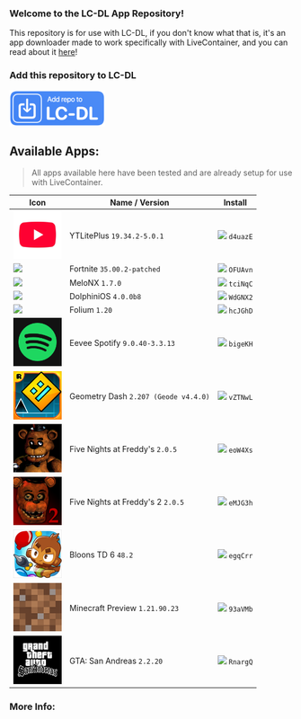 ### Welcome to the LC-DL App Repository!  
This repository is for use with LC-DL, if you don't know what that is, it's an app downloader made to work specifically with LiveContainer, and you can read about it [here](https://github.com/sinceohsix/lcdl-repo)!

### Add this repository to LC-DL
[<img src="assets/repo.png" width="170">](https://tinyurl.com/bpu5ubk8)

## Available Apps:
> All apps available here have been tested and are already setup for use with LiveContainer.

| **Icon**                                                                    | **Name / Version**                   | **Install**                                                                     |
|-----------------------------------------------------------------------------|--------------------------------------|---------------------------------------------------------------------------------|
| <img src="icons/com.google.ios.youtube.png" width="86">                     | YTLitePlus `19.34.2-5.0.1`           | [<img src="assets/app.png" width="103">](https://tinyurl.com/mv7s8u8p) `d4uazE` |
| <img src="icons/com.epicgames.FortniteGame.png" width="86">                 | Fortnite `35.00.2-patched`           | [<img src="assets/app.png" width="103">](https://tinyurl.com/b9mzwnbc) `OFUAvn` |
| <img src="icons/com.stossy11.MeloNX.png" width="86">                        | MeloNX `1.7.0`                       | [<img src="assets/app.png" width="103">](https://tinyurl.com/ytcp2bax) `tciNqC` |
| <img src="icons/me.oatmealdome.DolphiniOS-njb-patreon-beta.png" width="86"> | DolphiniOS `4.0.0b8`                 | [<img src="assets/app.png" width="103">](https://tinyurl.com/5eubycms) `WdGNX2` |
| <img src="icons/com.antique.Folium-iOS.png" width="86">                     | Folium `1.20`                        | [<img src="assets/app.png" width="103">](https://tinyurl.com/526hc6yv) `hcJGhD` |
| <img src="icons/com.spotify.client.png" width="86">                         | Eevee Spotify `9.0.40-3.3.13`        | [<img src="assets/app.png" width="103">](https://tinyurl.com/3ta2hbp3) `bigeKH` |
| <img src="icons/com.robtop.geometryjump.png" width="86">                    | Geometry Dash `2.207 (Geode v4.4.0)` | [<img src="assets/app.png" width="103">](https://tinyurl.com/yevjjr3j) `vZTNwL` |
| <img src="icons/com.scottgames.fivenights.png" width="86">                  | Five Nights at Freddy's `2.0.5`      | [<img src="assets/app.png" width="103">](https://tinyurl.com/3dzfmmef) `eoW4Xs` |
| <img src="icons/com.scottgames.fnaf2.png" width="86">                       | Five Nights at Freddy's 2 `2.0.5`    | [<img src="assets/app.png" width="103">](https://tinyurl.com/5nhhuwhf) `eMJG3h` |
| <img src="icons/com.ninjakiwi.bloonstd6.png" width="86">                    | Bloons TD 6 `48.2`                   | [<img src="assets/app.png" width="103">](https://tinyurl.com/4s97amuy) `egqCrr` |
| <img src="icons/com.mojang.minecraftpreview.png" width="86">                | Minecraft Preview `1.21.90.23`       | [<img src="assets/app.png" width="103">](https://tinyurl.com/y844ue6e) `93aVMb` |
| <img src="icons/com.rockstargames.gta3sa.png" width="86">                   | GTA: San Andreas `2.2.20`            | [<img src="assets/app.png" width="103">](https://tinyurl.com/3ysjevf5) `RnargQ` |


### More Info:
